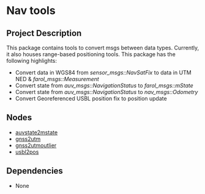 # Nav tools

## Project Description

This package contains tools to convert msgs between data types. Currently, it also houses range-based positioning tools. This package has the following highlights:

- Convert data in WGS84 from *sensor_msgs::NavSatFix* to data in UTM NED & *farol_msgs::Measurement*
- Convert state from *auv_msgs::NavigationStatus* to *farol_msgs::mState*
- Convert state from *auv_msgs::NavigationStatus* to *nav_msgs::Odometry*
- Convert Georeferenced USBL position fix to position update

## Nodes
* [auvstate2mstate](./auvstate2mstate.md)
* [gnss2utm](./gnss2utm.md)
* [gnss2utmoutlier](./gnss2utmloutlier.md)
* [usbl2pos](./usblfix2pos.md)

## Dependencies
* None
